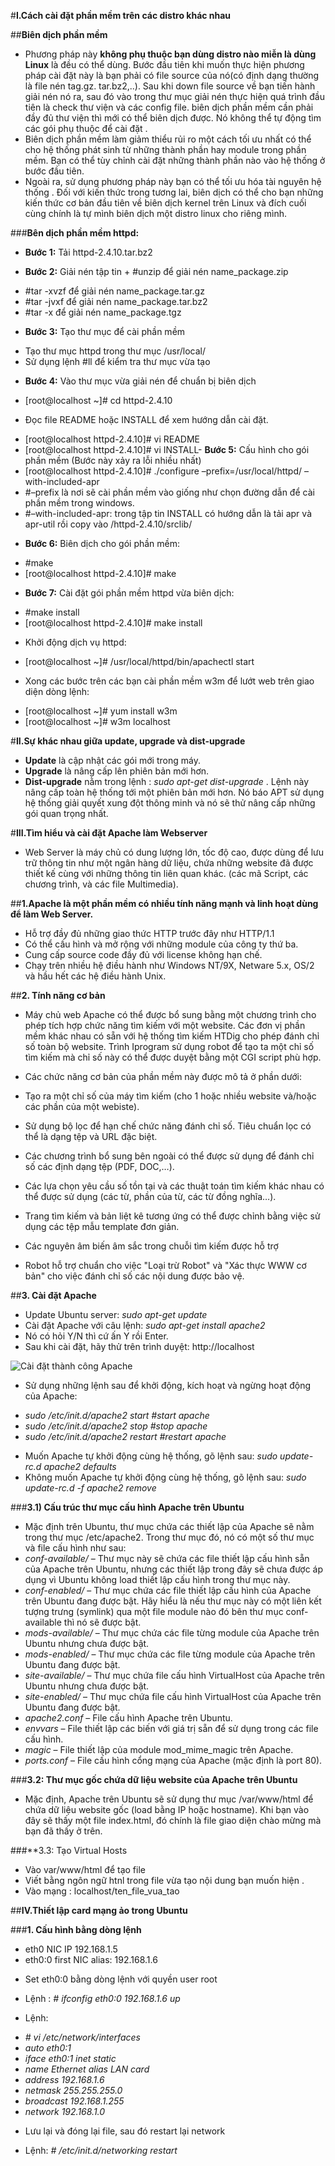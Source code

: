 #**I.Cách cài đặt phần mềm trên các distro khác nhau**

##**Biên dịch phần mềm**
- Phương pháp này **không phụ thuộc bạn dùng distro nào miễn là dùng Linux** là đều có thể dùng. Bước đầu tiên khi muốn thực hiện phương pháp cài đặt này là bạn phải có file source của nó(có định dạng thường là file nén tag.gz. tar.bz2,..). Sau khi down file source về bạn tiến hành giải nén nó ra, sau đó vào trong thư mục giải nén thực hiện quá trình đầu tiên là check thư viện và các config file. biên dịch phần mềm cần phải đầy đủ thư viện thì mới có thể biên dịch được. Nó không thể tự động tìm các gói phụ thuộc để cài đặt . 
- Biên dịch phần mềm làm giảm thiểu rủi ro một cách tối ưu nhất có thể cho hệ thống phát sinh từ những thành phần hay module trong phần mềm. Bạn có thể tùy chỉnh cài đặt những thành phần nào vào hệ thống ở bước đầu tiên.
- Ngoài ra, sử dụng phương pháp này bạn có thể tối ưu hóa tài nguyên hệ thống . Đối với kiến thức trong tương lai, biên dịch có thể cho bạn những kiến thức cơ bản đầu tiên về biên dịch kernel trên Linux và đích cuối cùng chính là tự mình biên dịch một distro linux cho riêng mình.

###**Bên dịch phần mềm httpd:**
- **Bước 1:** Tải httpd-2.4.10.tar.bz2
 
- **Bước 2:** Giải nén tập tin + #unzip                  để giải nén                       name_package.zip
 + #tar -xvzf              để giải nén                       name_package.tar.gz
 + #tar -jvxf              để giải nén                       name_package.tar.bz2
 + #tar -x                 để giải nén                       name_package.tgz
 
- **Bước 3:** Tạo thư mục để cài phần mềm
 + Tạo thư mục httpd trong thư mục /usr/local/
 + Sử dụng lệnh #ll để kiểm tra thư mục vừa tạo
 
- **Bước 4:** Vào thư mục vừa giải nén để chuẩn bị biên dịch
 + [root@localhost ~]# cd httpd-2.4.10
- Đọc file README hoặc INSTALL để xem hướng dẫn cài đặt.
 + [root@localhost httpd-2.4.10]# vi README
 + [root@localhost httpd-2.4.10]# vi INSTALL- **Bước 5:** Cấu hình cho gói phần mềm (Bước này xảy ra lỗi nhiều nhất)
 + [root@localhost httpd-2.4.10]# ./configure –prefix=/usr/local/httpd/ –with-included-apr
 + #–prefix là nơi sẽ cài phần mềm vào giống như chọn đường dẫn để cài phần mềm trong windows.
 + #–with-included-apr: trong tập tin INSTALL có hướng dẫn là tải apr và apr-util rồi copy vào /httpd-2.4.10/srclib/
 
- **Bước 6:** Biên dịch cho gói phần mềm:
 + #make
 + [root@localhost httpd-2.4.10]# make

- **Bước 7:** Cài đặt gói phần mềm httpd vừa biên dịch:
 + #make install
 + [root@localhost httpd-2.4.10]# make install
- Khởi động dịch vụ httpd:
 + [root@localhost ~]# /usr/local/httpd/bin/apachectl start
- Xong các bước trên các bạn cài phần mềm w3m để lướt web trên giao diện dòng lệnh:
 + [root@localhost ~]# yum install w3m 
 + [root@localhost ~]# w3m localhost

#**II.Sự khác nhau giữa update, upgrade và dist-upgrade**
- **Update** là cập nhật các gói mới trong máy.
- **Upgrade** là nâng cấp lên phiên bản mới hơn.
- **Dist-upgrade** nằm trong lệnh : *sudo apt-get dist-upgrade* .
Lệnh này nâng cấp toàn hệ thống tới một phiên bản mới hơn. Nó báo APT sử dụng hệ thống giải quyết xung đột thông minh và nó sẽ thử nâng cấp những gói quan trọng nhất.

#**III.Tìm hiểu và cài đặt Apache làm Webserver**
- Web Server là máy chủ có dung lượng lớn, tốc độ cao, được dùng để lưu trữ thông tin như một ngân hàng dữ liệu, chứa những website đã được thiết kế cùng với những thông tin liên quan khác. (các mã Script, các chương trình, và các file Multimedia).

##**1.Apache là một phần mềm có nhiều tính năng mạnh và linh hoạt dùng để làm Web Server.**
- Hỗ trợ đầy đủ những giao thức HTTP trước đây như HTTP/1.1
- Có thể cấu hình và mở rộng với những module của công ty thứ ba.
- Cung cấp source code đầy đủ với license không hạn chế.
- Chạy trên nhiều hệ điều hành như Windows NT/9X, Netware 5.x, OS/2 và hầu hết các hệ điều hành Unix.

##**2. Tính năng cơ bản**
- Máy chủ web Apache có thể được bổ sung bằng một chương trình cho phép tích hợp chức năng tìm kiếm với một website. Các đơn vị phần mềm khác nhau có sẵn với hệ thống tìm kiếm HTDig cho phép đánh chỉ số toàn bộ website. Trình Iprogram sử dụng robot để tạo ta một chỉ số tìm kiếm mà chỉ số này có thể được duyệt bằng một CGI script phù hợp. 
- Các chức năng cơ bản của phần mềm này được mô tả ở phần dưới: 
 - Tạo ra một chỉ số của máy tìm kiếm (cho 1 hoặc nhiều website và/hoặc các phần của một webiste).
 - Sử dụng bộ lọc để hạn chế chức năng đánh chỉ số. Tiêu chuẩn lọc có thể là dạng tệp và URL đặc biệt.

- Các chương trình bổ sung bên ngoài có thể được sử dụng để đánh chỉ số các định dạng tệp (PDF, DOC,…).
- Các lựa chọn yêu cầu số tồn tại và các thuật toán tìm kiếm khác nhau có thể được sử dụng (các từ, phần của từ, các từ đồng nghĩa…).
- Trang tìm kiếm và bản liệt kê tương ứng có thể được chỉnh bằng việc sử dụng các tệp mẫu template đơn giản.
- Các nguyên âm biến âm sắc trong chuỗi tìm kiếm được hỗ trợ
- Robot hỗ trợ chuẩn cho việc "Loại trừ Robot" và "Xác thực WWW cơ bản" cho việc đánh chỉ số các nội dung được bảo vệ.

##**3. Cài đặt Apache**
- Update Ubuntu server: *sudo apt-get update*
- Cài đặt Apache với câu lệnh: *sudo apt-get install apache2*
- Nó có hỏi Y/N thì cứ ấn Y rồi Enter.
- Sau khi cài đặt, hãy thử trên trình duyệt: http://localhost


![Cài đặt thành công Apache](https://assets.digitalocean.com/articles/lamp_1404/default_apache.png)


- Sử dụng những lệnh sau để khởi động, kích hoạt và ngừng hoạt động của Apache:
 + *sudo /etc/init.d/apache2 start #start apache*
 + *sudo /etc/init.d/apache2 stop #stop apache*
 + *sudo /etc/init.d/apache2 restart #restart apache*

- Muốn Apache tự khởi động cùng hệ thống, gõ lệnh sau: *sudo update-rc.d apache2 defaults*
- Không muốn Apache tự khởi động cùng hệ thống, gõ lệnh sau: *sudo update-rc.d -f apache2 remove*

###**3.1) Cấu trúc thư mục cấu hình Apache trên Ubuntu**
- Mặc định trên Ubuntu, thư mục chứa các thiết lập của Apache sẽ nằm trong thư mục /etc/apache2. Trong thư mục đó, nó có một số thư mục và file cấu hình như sau:
- *conf-available/* – Thư mục này sẽ chứa các file thiết lập cấu hình sẵn của Apache trên Ubuntu, nhưng các thiết lập trong đây sẽ chưa được áp dụng vì Ubuntu không load thiết lập cấu hình trong thư mục này.
- *conf-enabled/* – Thư mục chứa các file thiết lập cấu hình của Apache trên Ubuntu đang được bật. Hãy hiểu là nếu thư mục này có một liên kết tượng trưng (symlink) qua một file module nào đó bên thư mục conf-available thì nó sẽ được bật.
- *mods-available/* – Thư mục chứa các file từng module của Apache trên Ubuntu nhưng chưa được bật.
- *mods-enabled/* – Thư mục chứa các file từng module của Apache trên Ubuntu đang được bật.
- *site-available/* – Thư mục chứa file cấu hình VirtualHost của Apache trên Ubuntu nhưng chưa được bật.
- *site-enabled/* – Thư mục chứa file cấu hình VirtualHost của Apache trên Ubuntu đang được bật.
- *apache2.conf* – File cấu hình Apache trên Ubuntu.
- *envvars* – File thiết lập các biến với giá trị sẵn để sử dụng trong các file cấu hình.
- *magic* – File thiết lập của module mod_mime_magic trên Apache.
- *ports.conf* – File cấu hình cổng mạng của Apache (mặc định là port 80).

###**3.2: Thư mục gốc chứa dữ liệu website của Apache trên Ubuntu**
- Mặc định, Apache trên Ubuntu sẽ sử dụng thư mục /var/www/html để chứa dữ liệu website gốc (load bằng IP hoặc hostname). Khi bạn vào đây sẽ thấy một file index.html, đó chính là file giao diện chào mừng mà bạn đã thấy ở trên.

###**3.3: Tạo Virtual Hosts
- Vào var/www/html để tạo file 
- Viết bằng ngôn ngữ htnl trong file vừa tạo nội dung bạn muốn hiện .
- Vào mạng : localhost/ten_file_vua_tao

##**IV.Thiết lập card mạng ảo trong Ubuntu**

###**1. Cấu hình bằng dòng lệnh**
- eth0 NIC IP 192.168.1.5
- eth0:0 first NIC alias: 192.168.1.6

 + Set eth0:0 bằng dòng lệnh với quyền user root
- Lệnh : *# ifconfig eth0:0 192.168.1.6 up*

- Lệnh: 
 + *# vi /etc/network/interfaces*
 + *auto eth0:1*
 + *iface eth0:1 inet static*
 + *name Ethernet alias LAN card*
 + *address 192.168.1.6*
 + *netmask 255.255.255.0*
 + *broadcast 192.168.1.255*
 + *network 192.168.1.0*

- Lưu lại và đóng lại file, sau đó restart lại network
 + Lệnh: *# /etc/init.d/networking restart*









